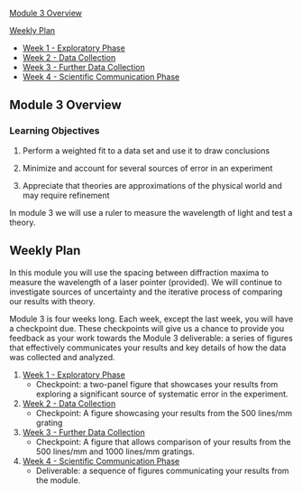[Module 3 Overview](#module-3-overview)

[Weekly Plan](#weekly-plan)

+ [Week 1 - Exploratory Phase](week1)
+ [Week 2 - Data Collection](week2)
+ [Week 3 - Further Data Collection](week3)
+ [Week 4 - Scientific Communication Phase](week4)


## Module 3 Overview 

### Learning Objectives

1. Perform a weighted fit to a data set and use it to draw conclusions

2. Minimize and account for several sources of error in an experiment

3. Appreciate that theories are approximations of the physical world and may require refinement

In module 3 we will use a ruler to measure the wavelength of light and test a theory.

## Weekly Plan

In this module you will use the spacing between diffraction maxima to measure the wavelength of a laser pointer (provided). We will continue to investigate sources of uncertainty and the iterative process of comparing our results with theory. 

Module 3 is four weeks long. Each week, except the last week, you will have a checkpoint due. These checkpoints will give us a chance to provide you feedback as your work towards the Module 3 deliverable: a series of figures that effectively communicates your results and key details of how the data was collected and analyzed. 

1. [Week 1 - Exploratory Phase](week1)
    - Checkpoint: a two-panel figure that showcases your results from exploring a significant source of systematic error in the experiment.
2. [Week 2 - Data Collection](week2)
    - Checkpoint: A figure showcasing your results from the 500 lines/mm grating
3. [Week 3 - Further Data Collection](week3)
    - Checkpoint: A figure that allows comparison of your results from the 500 lines/mm and 1000 lines/mm gratings.
4. [Week 4 - Scientific Communication Phase](week4)
    - Deliverable: a sequence of figures communicating your results from the module.
